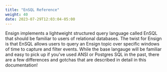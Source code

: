 ```yaml
---
title: "EnSQL Reference"
weight: 40
date: 2023-07-29T12:03:04-05:00
---
```


Ensign implements a lightweight structured query language called EnSQL that should be familiar to users of relational databases. The twist for Ensign is that EnSQL allows users to query an Ensign topic over specific windows of time to capture and filter events. While the base langauge will be familiar and easy to pick up if you've used ANSI or Postgres SQL in the past, there are a few differences and gotchas that are described in detail in this documentation!

